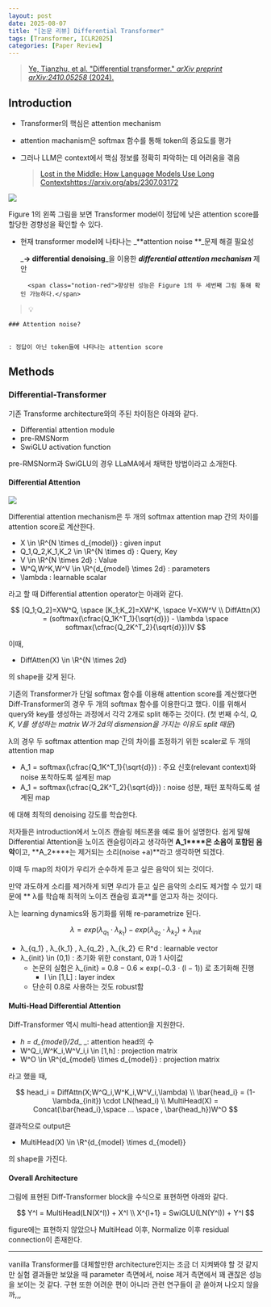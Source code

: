 ```yaml
---
layout: post
date: 2025-08-07
title: "[논문 리뷰] Differential Transformer"
tags: [Transformer, ICLR2025]
categories: [Paper Review]
---
```


> [Ye, Tianzhu, et al. "Differential transformer." ](https://arxiv.org/abs/2410.05258)[_arXiv preprint arXiv:2410.05258_](https://arxiv.org/abs/2410.05258)[ (2024).](https://arxiv.org/abs/2410.05258)



## Introduction

- Transformer의 핵심은 attention mechanism
- attention machanism은 softmax 함수를 통해 token의 중요도를 평가
- 그러나 LLM은 context에서 핵심 정보를 정확히 파악하는 데 어려움을 겪음

	> [Lost in the Middle: How Language Models Use Long Contextshttps://arxiv.org/abs/2307.03172](https://arxiv.org/abs/2307.03172)


![](https://prod-files-secure.s3.us-west-2.amazonaws.com/542b861c-36a8-4051-84e5-8804b6728dba/9083ea56-691a-4752-ae26-47f403431ac8/image.png?X-Amz-Algorithm=AWS4-HMAC-SHA256&X-Amz-Content-Sha256=UNSIGNED-PAYLOAD&X-Amz-Credential=ASIAZI2LB4666IYGDXY5%2F20251002%2Fus-west-2%2Fs3%2Faws4_request&X-Amz-Date=20251002T220116Z&X-Amz-Expires=3600&X-Amz-Security-Token=IQoJb3JpZ2luX2VjEJ7%2F%2F%2F%2F%2F%2F%2F%2F%2F%2FwEaCXVzLXdlc3QtMiJGMEQCIH12ezEnalshsfYzf0MlkXZ3sBWnDrj1C7PBdOeDKkhtAiBLhcgKFsifoouo%2B8GXNYtUItSYprUHMfKh8r56gWUmLSr%2FAwg3EAAaDDYzNzQyMzE4MzgwNSIMvHj8NW8oMbaIycU6KtwD3VavZ%2Bnx936VsPShN4mB%2FZM6Y1xX6A0cZ%2FwvqpLCLg8szjbxrJhenberW%2FEVRsJ5zu25wImKFHQH%2BqsanKnKTBIAEyD%2B5ncGUFmRZBvRTadp2PtaI%2FlG2ub9VeGikDf%2BQqs0WwZq4%2BqgorqoIuA377ISjKGdYoMOuactJHYDXm5diG9cEZ83ePCKGjFV5%2B%2BJb44uyu8KW6xT2M0DXrWaPWSmNHU4Myz9sF8KjhpzzPVT7WQWSkXZ9iq39bMmOKMjYRnpkfCzWJX2asyj7SO98VL0WtDDPE9l7HaUAyc6HEe4BWYoYbdIWje%2FcNGThqMSkNHeJGONvnVDi8XvkQNr4YNwGRW7POVgdjOyrYcdkwXANQpJZbOoIBdJl0LIHTzqsWcnQ5sh9rif91q6k7In6jFxX39KsQGWKSCPHwP0WWJ1wExMd4eMS4CRB9x3Ynu8TLZ0Fm32t%2B6%2BgX%2FdGA96L%2FolNkgvISjBqVd7%2BOQbvsJmd0Q2O3tH5KhR%2BoTkuQ8wSPgRYQJJ%2FiPb9tQMh9DBq%2BzsttVvbphVXK9Ke1U3sYLCAbyBRV4jy4ZX%2FUL3CU%2Bdwb%2FQH5sSLrEHFoPkCpQ0Z%2FWpPVkiQZpl5Em%2FjFrjfpDXX33GnkFoxbdR4Nowh9v7xgY6pgGxnUa%2Fiw5g0ovVbD6UmkMG02RxwhpC28c4T1Pp3rwD0EJxRC%2ByWxBorW%2FTJcmuDaFlUhIl%2FJaE938wLW6w51gbXaEWUtNHx%2Bj%2B6X16EWeu5HRe8OlRu8M3VKPzCZBJgB9oYH4zBptvcNryyhX40IrLZxMsuh7RHPCuDMpaR3pzRgVGKjvQANItZ753NQFIUlVBCsD6zrZTbb1XXQzYVXkVNFiPQnFV&X-Amz-Signature=df28a5c64f50726586084704c51d69e10ac946e7897b670ab290e573008895a1&X-Amz-SignedHeaders=host&x-amz-checksum-mode=ENABLED&x-id=GetObject)


Figure 1의 왼쪽 그림을 보면 Transformer model이 정답에 낮은 attention score를 할당한 경향성을 확인할 수 있다.

- 현재 transformer model에 나타나는 _**attention noise **_문제 해결 필요성

	_**→ differential denoising**_을 이용한 _**differential attention mechanism**_ 제안


		<span class="notion-red">향상된 성능은 Figure 1의 두 세번째 그림 통해 확인 가능하다.</span>


> 💡 


	### Attention noise?


	: 정답이 아닌 token들에 나타나는 attention score



## Methods



### Differential-Transformer


기존 Transforme architecture와의 주된 차이점은 아래와 같다.

- Differential attention module
- pre-RMSNorm
- SwiGLU activation function

pre-RMSNorm과 SwiGLU의 경우 LLaMA에서 채택한 방법이라고 소개한다.



#### Differential Attention


![](https://prod-files-secure.s3.us-west-2.amazonaws.com/542b861c-36a8-4051-84e5-8804b6728dba/116d70b2-1963-4810-9167-f4c7d8a06e8f/image.png?X-Amz-Algorithm=AWS4-HMAC-SHA256&X-Amz-Content-Sha256=UNSIGNED-PAYLOAD&X-Amz-Credential=ASIAZI2LB4666IYGDXY5%2F20251002%2Fus-west-2%2Fs3%2Faws4_request&X-Amz-Date=20251002T220116Z&X-Amz-Expires=3600&X-Amz-Security-Token=IQoJb3JpZ2luX2VjEJ7%2F%2F%2F%2F%2F%2F%2F%2F%2F%2FwEaCXVzLXdlc3QtMiJGMEQCIH12ezEnalshsfYzf0MlkXZ3sBWnDrj1C7PBdOeDKkhtAiBLhcgKFsifoouo%2B8GXNYtUItSYprUHMfKh8r56gWUmLSr%2FAwg3EAAaDDYzNzQyMzE4MzgwNSIMvHj8NW8oMbaIycU6KtwD3VavZ%2Bnx936VsPShN4mB%2FZM6Y1xX6A0cZ%2FwvqpLCLg8szjbxrJhenberW%2FEVRsJ5zu25wImKFHQH%2BqsanKnKTBIAEyD%2B5ncGUFmRZBvRTadp2PtaI%2FlG2ub9VeGikDf%2BQqs0WwZq4%2BqgorqoIuA377ISjKGdYoMOuactJHYDXm5diG9cEZ83ePCKGjFV5%2B%2BJb44uyu8KW6xT2M0DXrWaPWSmNHU4Myz9sF8KjhpzzPVT7WQWSkXZ9iq39bMmOKMjYRnpkfCzWJX2asyj7SO98VL0WtDDPE9l7HaUAyc6HEe4BWYoYbdIWje%2FcNGThqMSkNHeJGONvnVDi8XvkQNr4YNwGRW7POVgdjOyrYcdkwXANQpJZbOoIBdJl0LIHTzqsWcnQ5sh9rif91q6k7In6jFxX39KsQGWKSCPHwP0WWJ1wExMd4eMS4CRB9x3Ynu8TLZ0Fm32t%2B6%2BgX%2FdGA96L%2FolNkgvISjBqVd7%2BOQbvsJmd0Q2O3tH5KhR%2BoTkuQ8wSPgRYQJJ%2FiPb9tQMh9DBq%2BzsttVvbphVXK9Ke1U3sYLCAbyBRV4jy4ZX%2FUL3CU%2Bdwb%2FQH5sSLrEHFoPkCpQ0Z%2FWpPVkiQZpl5Em%2FjFrjfpDXX33GnkFoxbdR4Nowh9v7xgY6pgGxnUa%2Fiw5g0ovVbD6UmkMG02RxwhpC28c4T1Pp3rwD0EJxRC%2ByWxBorW%2FTJcmuDaFlUhIl%2FJaE938wLW6w51gbXaEWUtNHx%2Bj%2B6X16EWeu5HRe8OlRu8M3VKPzCZBJgB9oYH4zBptvcNryyhX40IrLZxMsuh7RHPCuDMpaR3pzRgVGKjvQANItZ753NQFIUlVBCsD6zrZTbb1XXQzYVXkVNFiPQnFV&X-Amz-Signature=8edd9a1ed2fc5cf3c0d4ac5a19b647753b0870bd1e84e9ea0e26a83a154c501b&X-Amz-SignedHeaders=host&x-amz-checksum-mode=ENABLED&x-id=GetObject)


Differential attention mechanism은 두 개의 softmax attention map 간의 차이를 attention score로 계산한다.

- X \in \R^{N \times d\_{model}} : given input
- Q\_1,Q\_2,K\_1,K\_2 \in \R^{N \times d} : Query, Key
- V \in \R^{N \times 2d} : Value
- W^Q,W^K,W^V \in \R^{d\_{model} \times 2d} : parameters
- \lambda : learnable scalar

라고 할 때 Differential attention operator는 아래와 같다.


$$
[Q_1;Q_2]=XW^Q, \space [K_1;K_2]=XW^K, \space V=XW^V \\
DiffAttn(X) = (softmax(\cfrac{Q_1K^T_1}{\sqrt{d}}) - \lambda \space softmax(\cfrac{Q_2K^T_2}{\sqrt{d}}))V
$$


이때,

- DiffAtten(X) \in \R^{N \times 2d}

의 shape을 갖게 된다.


기존의 Transformer가 단일 softmax 함수를 이용해 attention score를 계산했다면 Diff-Transformer의 경우 두 개의 softmax 함수를 이용한다고 했다. 이를 위해서 query와 key를 생성하는 과정에서 각각 2개로 split 해주는 것이다. <span class="notion-red">(첫 번째 수식, </span><span class="notion-red">_Q, K, V를 생성하는 matrix W가 2d의 dismension을 가지는 이유도 split 때문_</span><span class="notion-red">)</span>


 λ의 경우 두 softmax attention map 간의 차이를 조정하기 위한 scaler로 두 개의 attention map

- A\_1 = softmax(\cfrac{Q\_1K^T\_1}{\sqrt{d}}) : 주요 신호(relevant context)와 noise 포착하도록 설계된 map
- A\_1 = softmax(\cfrac{Q\_2K^T\_2}{\sqrt{d}}) : noise 성분, 패턴 포착하도록 설계된 map 

에 대해 최적의 denoising 강도를 학습한다.


저자들은 introduction에서 노이즈 캔슬링 헤드폰을 예로 들어 설명한다. 쉽게 말해 Differential Attention을 노이즈 캔슬링이라고 생각하면 **A\_1****은 소음이 포함된 음악**이고, **A\_2****는 제거되는 소리(noise +a)**라고 생각하면 되겠다. 


이때 두 map의 차이가 우리가 순수하게 듣고 싶은 음악이 되는 것이다. 


만약 과도하게 소리를 제거하게 되면 우리가 듣고 싶은 음악의 소리도 제거할 수 있기 때문에 ** λ를 학습해 최적의 노이즈 캔슬링 효과**를 얻고자 하는 것이다.


λ는 learning dynamics와 동기화를 위해 re-parametrize 된다.


$$
\lambda = exp(\lambda_{q_1} \cdot \lambda_{k_1}) - exp(\lambda_{q_2} \cdot \lambda_{k_2}) + \lambda_{init}
$$

- λ\_{q\_1} , λ\_{k\_1} , λ\_{q\_2} , λ\_{k\_2} ∈ R^d : learnable vector
- λ\_{init} \in (0,1) : 초기화 위한 constant, 0과 1 사이값
	- 논문의 실험은 λ\_{init} = 0.8 − 0.6 × exp(−0.3 · (l − 1)) 로 초기화해 진행
		- l \in [1,L] : layer index
	- 단순히 0.8로 사용하는 것도 robust함


#### **Multi-Head Differential Attention**


Diff-Transformer 역시 multi-head attention을 지원한다.

- _h = d\_{model}/2d__ _: attention head의 수
- W^Q\_i,W^K\_i,W^V\_i,i \in [1,h] : projection matrix
- W^O \in \R^{d\_{model} \times d\_{model}} : projection matrix

라고 했을 때,


$$
head_i = DiffAttn(X;W^Q_i,W^K_i,W^V_i,\lambda) \\
\bar{head_i} = (1-\lambda_{init}) \cdot LN(head_i) \\
MultiHead(X) = Concat(\bar{head_i},\space ... \space , \bar{head_h})W^O
$$


결과적으로 output은

- MultiHead(X) \in \R^{d\_{model} \times d\_{model}}

의 shape을 가진다.



#### Overall Architecture


그림에 표현된 Diff-Transformer block을 수식으로 표현하면 아래와 같다.


$$
Y^l = MultiHead(LN(X^l)) + X^l \\
X^{l+1} = SwiGLU(LN(Y^l)) + Y^l
$$


figure에는 표현하지 않았으나 MultiHead 이후, Normalize 이후 residual connection이 존재한다.


---


vanilla Transformer를 대체할만한 architecture인지는 조금 더 지켜봐야 할 것 같지만 실험 결과들만 보았을 때 parameter 측면에서, noise 제거 측면에서 꽤 괜찮은 성능을 보이는 것 같다. 구현 또한 어려운 편이 아니라 관련 연구들이 곧 쏟아져 나오지 않을까,,,

